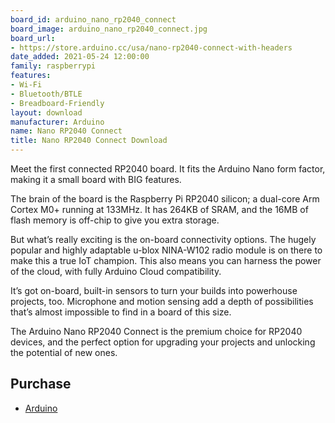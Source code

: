 ```yaml
---
board_id: arduino_nano_rp2040_connect
board_image: arduino_nano_rp2040_connect.jpg
board_url:
- https://store.arduino.cc/usa/nano-rp2040-connect-with-headers
date_added: 2021-05-24 12:00:00
family: raspberrypi
features:
- Wi-Fi
- Bluetooth/BTLE
- Breadboard-Friendly
layout: download
manufacturer: Arduino
name: Nano RP2040 Connect
title: Nano RP2040 Connect Download
---
```


Meet the first connected RP2040 board. It fits the Arduino Nano form factor, making it a small board with BIG features.

The brain of the board is the Raspberry Pi RP2040 silicon; a dual-core Arm Cortex M0+ running at 133MHz. It has 264KB of SRAM, and the 16MB of flash memory is off-chip to give you extra storage.

But what’s really exciting is the on-board connectivity options. The hugely popular and highly adaptable u-blox NINA-W102 radio module is on there to make this a true IoT champion. This also means you can harness the power of the cloud, with fully Arduino Cloud compatibility.

It’s got on-board, built-in sensors to turn your builds into powerhouse projects, too. Microphone and motion sensing add a depth of possibilities that’s almost impossible to find in a board of this size.

The Arduino Nano RP2040 Connect is the premium choice for RP2040 devices, and the perfect option for upgrading your projects and unlocking the potential of new ones.

## Purchase
* [Arduino](https://store.arduino.cc/usa/nano-rp2040-connect-with-headers)

